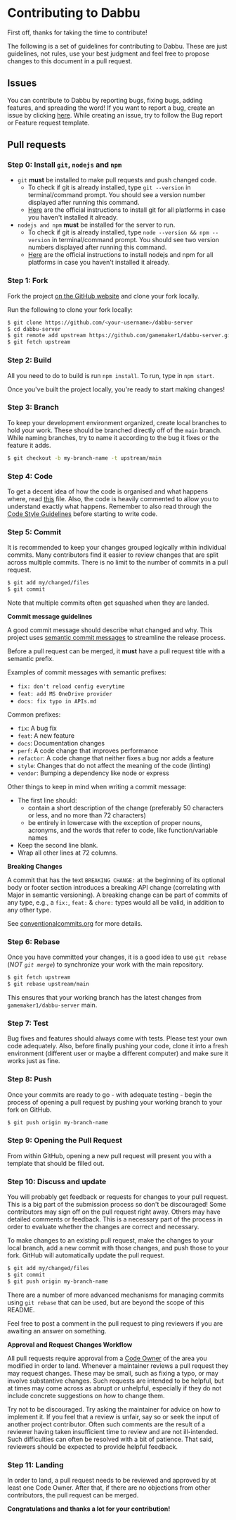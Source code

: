# Contributing to Dabbu

First off, thanks for taking the time to contribute!

The following is a set of guidelines for contributing to Dabbu.
These are just guidelines, not rules, use your best judgment and feel free to
propose changes to this document in a pull request.

## Issues

You can contribute to Dabbu by reporting bugs, fixing bugs, adding features, and spreading the word! If you want to report a bug, create an issue by clicking [here](https://github.com/gamemaker1/dabbu-server/issues/new/choose). While creating an issue, try to follow the Bug report or Feature request template.

## Pull requests

### Step 0: Install `git`, `nodejs` and `npm`

- `git` **must** be installed to make pull requests and push changed code.
  - To check if git is already installed, type `git --version` in terminal/command prompt. You should see a version number displayed after running this command.
  - [Here](https://github.com/git-guides/install-git) are the official instructions to install git for all platforms in case you haven't installed it already.
- `nodejs and npm` **must** be installed for the server to run.
  - To check if git is already installed, type `node --version && npm --version` in terminal/command prompt. You should see two version numbers displayed after running this command.
  - [Here](https://nodejs.org/en/download/package-manager/) are the official instructions to install nodejs and npm for all platforms in case you haven't installed it already.

### Step 1: Fork

Fork the project [on the GitHub website](https://github.com/gamemaker1/dabbu-server) and clone your fork locally.

Run the following to clone your fork locally:

```sh
$ git clone https://github.com/<your-username>/dabbu-server
$ cd dabbu-server
$ git remote add upstream https://github.com/gamemaker1/dabbu-server.git
$ git fetch upstream
```

### Step 2: Build

All you need to do to build is run `npm install`. To run, type in `npm start`.

Once you've built the project locally, you're ready to start making changes!

### Step 3: Branch

To keep your development environment organized, create local branches to hold your work. These should be branched directly off of the `main` branch. While naming branches, try to name it according to the bug it fixes or the feature it adds.

```sh
$ git checkout -b my-branch-name -t upstream/main
```

### Step 4: Code

To get a decent idea of how the code is organised and what happens where, read [this](./docs/Code.md) file. Also, the code is heavily commented to allow you to understand exactly what happens. Remember to also read through the [Code Style Guidelines](./docs/CodeStyles.md) before starting to write code.

### Step 5: Commit

It is recommended to keep your changes grouped logically within individual commits. Many contributors find it easier to review changes that are split across multiple commits. There is no limit to the number of commits in a pull request.

```sh
$ git add my/changed/files
$ git commit
```

Note that multiple commits often get squashed when they are landed.

**Commit message guidelines**

A good commit message should describe what changed and why. This project uses [semantic commit messages](https://conventionalcommits.org/) to streamline
the release process.

Before a pull request can be merged, it **must** have a pull request title with a semantic prefix.

Examples of commit messages with semantic prefixes:

- `fix: don't reload config everytime`
- `feat: add MS OneDrive provider`
- `docs: fix typo in APIs.md`

Common prefixes:

- `fix`: A bug fix
- `feat`: A new feature
- `docs`: Documentation changes
- `perf`: A code change that improves performance
- `refactor`: A code change that neither fixes a bug nor adds a feature
- `style`: Changes that do not affect the meaning of the code (linting)
- `vendor`: Bumping a dependency like node or express

Other things to keep in mind when writing a commit message:

- The first line should:
  - contain a short description of the change (preferably 50 characters or less, and no more than 72 characters)
  - be entirely in lowercase with the exception of proper nouns, acronyms, and the words that refer to code, like function/variable names
- Keep the second line blank.
- Wrap all other lines at 72 columns.

**Breaking Changes**

A commit that has the text `BREAKING CHANGE:` at the beginning of its optional body or footer section introduces a breaking API change (correlating with Major in semantic versioning). A breaking change can be part of commits of any type, e.g., a `fix:`, `feat:` & `chore:` types would all be valid, in addition to any other type.

See [conventionalcommits.org](https://conventionalcommits.org) for more details.

### Step 6: Rebase

Once you have committed your changes, it is a good idea to use `git rebase` (*NOT `git merge`*) to synchronize your work with the main repository.

```sh
$ git fetch upstream
$ git rebase upstream/main
```

This ensures that your working branch has the latest changes from `gamemaker1/dabbu-server` main.

### Step 7: Test

Bug fixes and features should always come with tests. Please test your own code adequately. Also, before finally pushing your code, clone it into a fresh environment (different user or maybe a different computer) and make sure it works just as fine.

### Step 8: Push

Once your commits are ready to go - with adequate testing - begin the process of opening a pull request by pushing your working branch to your fork on GitHub.

```sh
$ git push origin my-branch-name
```

### Step 9: Opening the Pull Request

From within GitHub, opening a new pull request will present you with a template that should be filled out.

### Step 10: Discuss and update

You will probably get feedback or requests for changes to your pull request. This is a big part of the submission process so don't be discouraged! Some contributors may sign off on the pull request right away. Others may have detailed comments or feedback. This is a necessary part of the process in order to evaluate whether the changes are correct and necessary.

To make changes to an existing pull request, make the changes to your local branch, add a new commit with those changes, and push those to your fork. GitHub will automatically update the pull request.

```sh
$ git add my/changed/files
$ git commit
$ git push origin my-branch-name
```

There are a number of more advanced mechanisms for managing commits using `git rebase` that can be used, but are beyond the scope of this README.

Feel free to post a comment in the pull request to ping reviewers if you are awaiting an answer on something.

**Approval and Request Changes Workflow**

All pull requests require approval from a [Code Owner](https://github.com/dabbu-server/blob/main/.github/CODE_OWNERS) of the area you modified in order to land. Whenever a maintainer reviews a pull request they may request changes. These may be small, such as fixing a typo, or may involve substantive changes. Such requests are intended to be helpful, but at times may come across as abrupt or unhelpful, especially if they do not include concrete suggestions on *how* to change them. 

Try not to be discouraged. Try asking the maintainer for advice on how to implement it. If you feel that a review is unfair, say so or seek the input of another project contributor. Often such comments are the result of a reviewer having taken insufficient time to review and are not ill-intended. Such difficulties can often be resolved with a bit of patience. That said, reviewers should be expected to provide helpful feedback.

### Step 11: Landing

In order to land, a pull request needs to be reviewed and approved by at least one Code Owner. After that, if there are no objections from other contributors, the pull request can be merged.

**Congratulations and thanks a lot for your contribution!**
